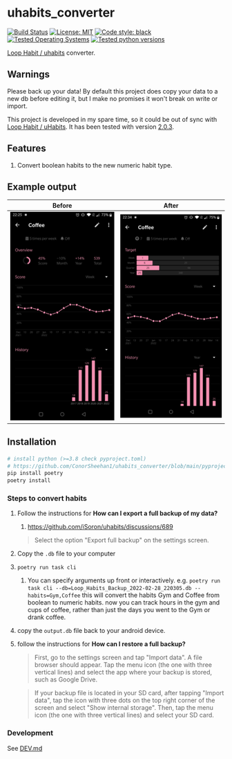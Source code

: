 # uhabits_converter
[![Build Status](https://github.com/ConorSheehan1/uhabits_converter/workflows/ci/badge.svg)](https://github.com/ConorSheehan1/uhabits_converter/actions/)
[![License: MIT](https://img.shields.io/badge/License-MIT-yellow.svg)](https://opensource.org/licenses/MIT)
[![Code style: black](https://img.shields.io/badge/code%20style-black-000000.svg)](https://github.com/psf/black)
[![Tested Operating Systems](https://img.shields.io/badge/dynamic/yaml?url=https://raw.githubusercontent.com/ConorSheehan1/uhabits_converter/main/.github/workflows/ci.yml&label=os&query=$.jobs.build.strategy.matrix.os)](https://github.com/ConorSheehan1/uhabits_converter/blob/main/.github/workflows/ci.yml#L25)
[![Tested python versions](https://img.shields.io/badge/dynamic/yaml?url=https://raw.githubusercontent.com/ConorSheehan1/uhabits_converter/main/.github/workflows/ci.yml&label=Tested%20python%20versions&query=$.jobs.build.strategy.matrix.python)](https://github.com/ConorSheehan1/uhabits_converter/blob/main/.github/workflows/ci.yml#L26)

[Loop Habit / uhabits](https://github.com/iSoron/uhabits) converter.

## Warnings
Please back up your data! By default this project does copy your data to a new db before editing it, but I make no promises it won't break on write or import.

This project is developed in my spare time, so it could be out of sync with [Loop Habit / uHabits](https://github.com/iSoron/uhabits).
It has been tested with version [2.0.3](https://github.com/iSoron/uhabits/releases/tag/v2.0.3).


## Features
1. Convert boolean habits to the new numeric habit type.

## Example output
| Before                                          | After                                         |
| ----------------------------------------------- | --------------------------------------------- |
| ![coffee_bool](.github/images/coffee_bool.jpg)  | ![coffee_num](.github/images/coffee_num.jpg)  |


## Installation
```bash
# install python (>=3.8 check pyproject.toml)
# https://github.com/ConorSheehan1/uhabits_converter/blob/main/pyproject.toml#L9
pip install poetry
poetry install
```

### Steps to convert habits
1. Follow the instructions for **How can I export a full backup of my data?**
    1. https://github.com/iSoron/uhabits/discussions/689 
    > Select the option "Export full backup" on the settings screen.
2. Copy the `.db` file to your computer
3. `poetry run task cli`
    1. You can specify arguments up front or interactively. e.g.
    `poetry run task cli --db=Loop_Habits_Backup_2022-02-28_220305.db --habits=Gym,Coffee`
    this will convert the habits Gym and Coffee from boolean to numeric habits.
    now you can track hours in the gym and cups of coffee, rather than just the days you went to the Gym or drank coffee.
4. copy the `output.db` file back to your android device.
5. follow the instructions for **How can I restore a full backup?**
    > First, go to the settings screen and tap "Import data". A file browser should appear. Tap the menu icon (the one with three vertical lines) and select the app where your backup is stored, such as Google Drive.

    > If your backup file is located in your SD card, after tapping "Import data", tap the icon with three dots on the top right corner of the screen and select "Show internal storage". Then, tap the menu icon (the one with three vertical lines) and select your SD card.


### Development
See [DEV.md](./DEV.md)
